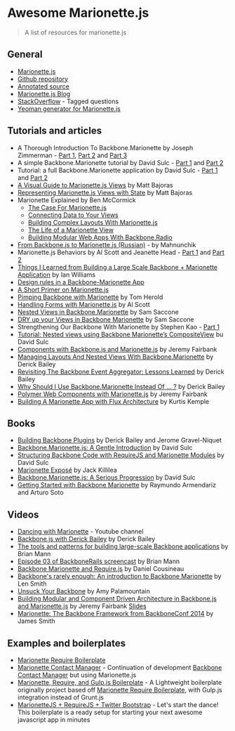 # Awesome Marionette.js

> A list of resources for marionette.js

## General

- [Marionette.js](http://marionettejs.com/)
- [Github repository](https://github.com/marionettejs/backbone.marionette)
- [Annotated source](http://marionettejs.com/annotated-src/backbone.marionette)
- [Marionette.js Blog](http://marionettejs.github.io/)
- [StackOverflow](http://stackoverflow.com/questions/tagged/marionette) - Tagged questions
- [Yeoman generator for Marionette.js](https://github.com/mrichard/generator-marionette)

## Tutorials and articles

- A Thorough Introduction To Backbone.Marionette by Joseph Zimmerman - [Part 1](http://www.smashingmagazine.com/2013/02/11/introduction-backbone-marionette/), [Part 2](http://www.smashingmagazine.com/2013/04/02/thorough-introduction-backbone-marionette-part-2-modules/) and [Part 3](http://www.smashingmagazine.com/2014/06/05/thorough-introduction-backbone-marionette-part-3/)
- A simple Backbone.Marionette tutorial by David Sulc - [Part 1](http://davidsulc.com/blog/2012/04/15/a-simple-backbone-marionette-tutorial/) and [Part 2](http://davidsulc.com/blog/2012/04/22/a-simple-backbone-marionette-tutorial-part-2/)
- Tutorial: a full Backbone.Marionette application by David Sulc - [Part 1](http://davidsulc.com/blog/2012/05/06/tutorial-a-full-backbone-marionette-application-part-1/) and [Part 2](http://davidsulc.com/blog/2012/05/13/tutorial-a-full-backbone-marionette-application-part-2/)
- [A Visual Guide to Marionette.js Views](http://www.artandlogic.com/blog/2013/03/a-visual-guide-to-marionette-js-views/) by Matt Bajoras
- [Representing Marionette.js Views with State](http://www.artandlogic.com/blog/2013/06/representing-marionette-js-views-with-state/) by Matt Bajoras
- Marionette Explained by Ben McCormick
  - [The Case For Marionette.js](http://benmccormick.org/2014/12/02/the-case-for-marionette-js/)
  - [Connecting Data to Your Views](http://benmccormick.org/2014/12/10/marionette-explained-connecting-your-data-to-your-views/)
  - [Building Complex Layouts With Marionette.js](http://benmccormick.org/2014/12/22/building-complex-layouts-with-marionette-js/)
  - [The Life of a Marionette View](http://benmccormick.org/2015/01/05/marionette-view-life-cycles/)
  - [Building Modular Web Apps With Backbone.Radio](http://benmccormick.org/2015/01/26/backbone-radio/)
- [From Backbone.js to Marionette.js (Russian)](http://habrahabr.ru/post/207730/) - by Mahnunchik
- Marionette.js Behaviors by Al Scott and Jeanette Head - [Part 1](http://spin.atomicobject.com/2014/09/11/marionette-behaviors-overview/) and [Part 2](http://spin.atomicobject.com/2014/09/12/testing-marionette-js-behaviors/)
- [Things I Learned from Building a Large Scale Backbone + Marionette Application](http://authenticff.com/journal/building-large-scale-backbone-marionette-applications) by Ian Williams
- [Design rules in a Backbone-Marionette App](http://cloudandcode.tumblr.com/post/98671637921/design-rules-in-a-backbone-marionette-app)
- [A Short Primer on Marionette.js](http://cloudandcode.tumblr.com/post/98265035816/a-short-primer-on-marionette-js)
- [Pimping Backbone with Marionette](http://scm.io/blog/hack/2014/09/backbone-marionette/) by Tom Herold
- [Handling Forms with Marionette.js](http://spin.atomicobject.com/2013/11/25/forms-marionette-js-backbone/) by Al Scott
- [Nested Views in Backbone.Marionette](http://blog.mojotech.com/nested-views-in-backbone-marionette/) by Sam Saccone
- [DRY up your Views in Backbone Marionette](http://blog.mojotech.com/dry-up-your-views-in-backbone-marionette/) by Sam Saccone
- Strengthening Our Backbone With Marionette by Stephen Kao - [Part 1](http://tech.kinja.com/strengthening-our-backbone-with-marionette-part-i-1583630931)
- [Tutorial: Nested views using Backbone Marionette’s CompositeView](http://davidsulc.com/blog/2013/02/03/tutorial-nested-views-using-backbone-marionettes-compositeview/) bu David Sulc
- [Components with Backbone.js and Marionette.js](http://blog.jeremyfairbank.com/javascript/components-with-backbone-js-and-marionette-js/) by Jeremy Fairbank
- [Managing Layouts And Nested Views With Backbone.Marionette](http://lostechies.com/derickbailey/2012/03/22/managing-layouts-and-nested-views-with-backbone-marionette/) by Derick Bailey
- [Revisiting The Backbone Event Aggregator: Lessons Learned](http://lostechies.com/derickbailey/2012/04/03/revisiting-the-backbone-event-aggregator-lessons-learned/) by Derick Bailey
- [Why Should I Use Backbone.Marionette Instead Of … ?](http://lostechies.com/derickbailey/2012/06/13/why-should-i-use-backbone-marionette-instead-of-%E2%80%A6/) by Derick Bailey
- [Polymer Web Components with Marionette.js](http://blog.jeremyfairbank.com/javascript/polymer-web-components-with-marionette-js/) by Jeremy Fairbank
- [Building A Marionette App with Flux Architecture](http://iamnotarealprogrammer.com/flux-architecture-in-a-backbone-and-marionette-app/) by Kurtis Kemple

## Books

- [Building Backbone Plugins](https://leanpub.com/building-backbone-plugins) by Derick Bailey and Jerome Gravel-Niquet
- [Backbone.Marionette.js: A Gentle Introduction](https://leanpub.com/marionette-gentle-introduction) by David Sulc
- [Structuring Backbone Code with RequireJS and Marionette Modules](https://leanpub.com/structuring-backbone-with-requirejs-and-marionette) by David Sulc
- [Marionette Exposé](https://leanpub.com/marionetteexpose) by Jack Killilea
- [Backbone.Marionette.js: A Serious Progression](https://leanpub.com/marionette-serious-progression) by David Sulc
- [Getting Started with Backbone Marionette](http://www.amazon.com/dp/1783284250/) by Raymundo Armendariz and Arturo Soto

## Videos

- [Dancing with Marionette](https://www.youtube.com/channel/UC6dVRPnSACav2AYB5XG7BZw) - Youtube channel
- [Backbone.js with Derick Bailey](https://www.youtube.com/watch?v=VERQEr-bVTs) by Derick Bailey
- [The tools and patterns for building large-scale Backbone applications](https://www.youtube.com/watch?v=qWr7x9wk6_c) by Brian Mann
- [Episode 03 of BackboneRails screencast](https://www.youtube.com/watch?v=KT31H3Ayliw) by Brian Mann
- [Backbone Marionette and Require.js](https://www.youtube.com/watch?v=4K4JKtAGPu4) by Daniel Cousineau
- [Backbone's rarely enough: An introduction to Backbone Marionette](https://www.youtube.com/watch?v=fZJMF4SOKm4) by Len Smith
- [Unsuck Your Backbone](http://www.youtube.com/watch?v=0o2whtCJw8I) by Amy Palamountain
- [Building Modular and Component Driven Architecture in Backbone.js and Marionette.js](https://www.youtube.com/watch?v=PrQSpdWkN6Q) by Jeremy Fairbank [Slides](http://presentboldly.com/jfairbank/modular-and-component-driven-architecture-in-marionettejs/)
- [Marionette: The Backbone Framework from BackboneConf 2014](https://www.youtube.com/watch?v=EvQnntaqVdE&index=13&list=PLlgxAbM67lYIGw8DnANC7VgREbzJRQged) by James Smith

## Examples and boilerplates

- [Marionette Require Boilerplate](https://github.com/BoilerplateMVC/Marionette-Require-Boilerplate)
- [Marionette Contact Manager](https://github.com/dmytroyarmak/marionette-contact-manager) - Continuation of development [Backbone Contact Manager](https://github.com/dmytroyarmak/backbone-contact-manager) but using Marionette.js
- [Marionette, Require, and Gulp.js Boilerplate](https://github.com/jroeckle/Marionette-Require-Gulpjs-Boilerplate) - A Lightweight boilerplate originally project based off [Marionette Require Boilerplate](https://github.com/BoilerplateMVC/Marionette-Require-Boilerplate), with Gulp.js integration instead of Grunt.js
- [MarionetteJS + RequireJS + Twitter Bootstrap](https://github.com/ajaxray/marionette-boilerplate) - Let's start the dance! This boilerplate is a ready setup for starting your next awesome javascript app in minutes
